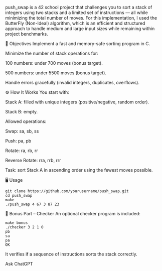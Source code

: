 push_swap is a 42 school project that challenges you to sort a stack of integers using two stacks and a limited set of instructions — all while minimizing the total number of moves.
For this implementation, I used the ButterFly (Non-Ideal) algorithm, which is an efficient and structured approach to handle medium and large input sizes while remaining within project benchmarks.

🎯 Objectives
Implement a fast and memory-safe sorting program in C.

Minimize the number of stack operations for:

100 numbers: under 700 moves (bonus target).

500 numbers: under 5500 moves (bonus target).

Handle errors gracefully (invalid integers, duplicates, overflows).

⚙️ How It Works
You start with:

Stack A: filled with unique integers (positive/negative, random order).

Stack B: empty.

Allowed operations:

Swap: sa, sb, ss

Push: pa, pb

Rotate: ra, rb, rr

Reverse Rotate: rra, rrb, rrr

Task: sort Stack A in ascending order using the fewest moves possible.

🖥️ Usage
```
git clone https://github.com/yourusername/push_swap.git
cd push_swap
make
./push_swap 4 67 3 87 23
```

🚀 Bonus Part – Checker
An optional checker program is included:

```
make bonus
./checker 3 2 1 0
pb
sa
pa
OK
```
It verifies if a sequence of instructions sorts the stack correctly.





Ask ChatGPT
